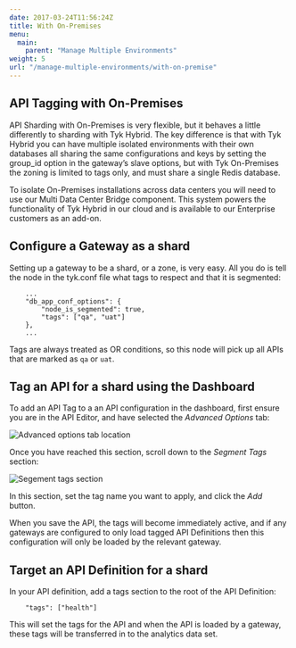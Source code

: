 ```yaml
---
date: 2017-03-24T11:56:24Z
title: With On-Premises
menu: 
  main:
    parent: "Manage Multiple Environments"
weight: 5
url: "/manage-multiple-environments/with-on-premise"
---
```


## <a name="api-tagging"></a>API Tagging with On-Premises

API Sharding with On-Premises is very flexible, but it behaves a little differently to sharding with Tyk Hybrid. The key difference is that with Tyk Hybrid you can have multiple isolated environments with their own databases all sharing the same configurations and keys by setting the group_id option in the gateway’s slave options, but with Tyk On-Premises the zoning is limited to tags only, and must share a single Redis database.

To isolate On-Premises installations across data centers you will need to use our Multi Data Center Bridge component. This system powers the functionality of Tyk Hybrid in our cloud and is available to our Enterprise customers as an add-on.

## <a name="configure-gateway-as-shard"></a> Configure a Gateway as a shard

Setting up a gateway to be a shard, or a zone, is very easy. All you do is tell the node in the tyk.conf file what tags to respect and that it is segmented:

```
	...
	"db_app_conf_options": {
	    "node_is_segmented": true,
	    "tags": ["qa", "uat"]
	},
	...
```

Tags are always treated as OR conditions, so this node will pick up all APIs that are marked as `qa` or `uat`.

## <a name="tag-api-with-dashboard"></a> Tag an API for a shard using the Dashboard

To add an API Tag to a an API configuration in the dashboard, first ensure you are in the API Editor, and have selected the *Advanced Options* tab:

![Advanced options tab location][1]

Once you have reached this section, scroll down to the *Segment Tags* section:

![Segement tags section][2]

In this section, set the tag name you want to apply, and click the *Add* button.

When you save the API, the tags will become immediately active, and if any gateways are configured to only load tagged API Definitions then this configuration will only be loaded by the relevant gateway.

## <a name="target-api-definition-for-shard"></a> Target an API Definition for a shard

In your API definition, add a tags section to the root of the API Definition:

```
	"tags": ["health"]
```

This will set the tags for the API and when the API is loaded by a gateway, these tags will be transferred in to the analytics data set.


[1]: /docs/img/dashboard/system-management/advancedOptionsDesigner.png
[2]: /docs/img/dashboard/system-management/segmentTags.png

